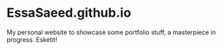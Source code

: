 # EssaSaeed.github.io

My personal website to showcase some portfolio stuff, a masterpiece in progress. Esketit!

